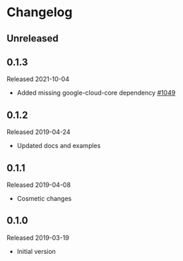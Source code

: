 # Changelog

## Unreleased

## 0.1.3
Released 2021-10-04

- Added missing google-cloud-core dependency
  [#1049](https://github.com/census-instrumentation/opencensus-python/pull/1049)

## 0.1.2
Released 2019-04-24

- Updated docs and examples

## 0.1.1
Released 2019-04-08

- Cosmetic changes

## 0.1.0
Released 2019-03-19

- Initial version
